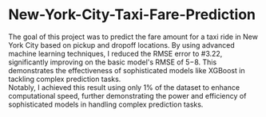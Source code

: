 # New-York-City-Taxi-Fare-Prediction

The goal of this project was to predict the fare amount for a taxi ride in New York City based on pickup and dropoff locations. By using advanced machine learning techniques, I reduced the RMSE error to #3.22, significantly improving on the basic model's RMSE of $5-$8. This demonstrates the effectiveness of sophisticated models like XGBoost in tackling complex prediction tasks.
<br>
Notably, I 
achieved this result using only 1% of the dataset to enhance computational speed, 
further demonstrating the power and efficiency of sophisticated models in handling 
complex prediction tasks.
